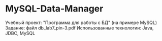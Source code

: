 # MySQL-Data-Manager

Учебный проект: "Программа для работы с БД" (на примере MySQL)
Задание: файл db_lab7_pin-3.pdf
Использованные технологии: Java, JDBC, MySQL
